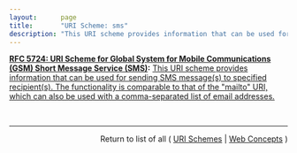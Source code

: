 ```yaml
---
layout:      page
title:       "URI Scheme: sms"
description: "This URI scheme provides information that can be used for sending SMS message(s) to specified recipient(s). The functionality is comparable to that of the \"mailto\" URI, which can also be used with a comma-separated list of email addresses."
---
```


**[RFC 5724: URI Scheme for Global System for Mobile Communications (GSM) Short Message Service (SMS)](/specs/IETF/RFC/5724 "This memo specifies the Uniform Resource Identifier (URI) scheme &#34;sms&#34; for specifying one or more recipients for an SMS message. SMS messages are two-way paging messages that can be sent from and received by a mobile phone or a suitably equipped networked device."):** [This URI scheme provides information that can be used for sending SMS message(s) to specified recipient(s). The functionality is comparable to that of the "mailto" URI, which can also be used with a comma-separated list of email addresses.](http://tools.ietf.org/html/rfc5724#section-2 "Read documentation for URI Scheme &#34;sms&#34;")

<br/>
<hr/>

<p style="text-align: right">Return to list of all ( <a href="../uri-schemes">URI Schemes</a> | <a href="../">Web Concepts</a> )</p>